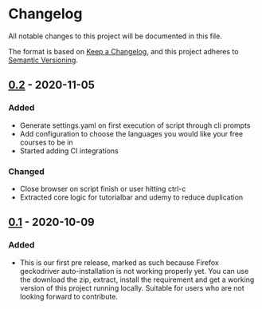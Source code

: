 # Changelog

All notable changes to this project will be documented in this file.

The format is based on [Keep a Changelog](https://keepachangelog.com/en/1.0.0/),
and this project adheres to
[Semantic Versioning](https://semver.org/spec/v2.0.0.html).


## [0.2] - 2020-11-05

### Added

- Generate settings.yaml on first execution of script through cli prompts
- Add configuration to choose the languages you would like your free courses to
  be in
- Started adding CI integrations

### Changed

- Close browser on script finish or user hitting ctrl-c
- Extracted core logic for tutorialbar and udemy to reduce duplication

## [0.1] - 2020-10-09

### Added

- This is our first pre release, marked as such because Firefox geckodriver
  auto-installation is not working properly yet. You can use the download the
  zip, extract, install the requirement and get a working version of this
  project running locally. Suitable for users who are not looking forward to
  contribute.

[0.2]:
  https://github.com/aapatre/Automatic-Udemy-Course-Enroller-GET-PAID-UDEMY-COURSES-for-FREE/releases/tag/v0.2
[0.1]:
  https://github.com/aapatre/Automatic-Udemy-Course-Enroller-GET-PAID-UDEMY-COURSES-for-FREE/releases/tag/v0.1
